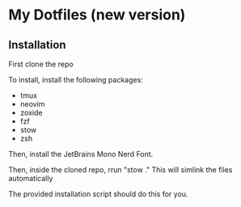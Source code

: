 # My Dotfiles (new version)
## Installation
First clone the repo

To install, install the following packages:
- tmux
- neovim
- zoxide
- fzf
- stow
- zsh

Then, install the JetBrains Mono Nerd Font.

Then, inside the cloned repo, rrun "stow ."
This will simlink the files automatically

The provided installation script should do this for you.
